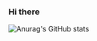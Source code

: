 ### Hi there

![Anurag's GitHub stats](https://github-readme-stats.vercel.app/api?username=HanYoungUk&show_icons=true&theme=merko)
